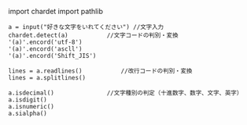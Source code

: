 import chardet
import pathlib

	a = input("好きな文字をいれてください") //文字入力
	chardet.detect(a)			//文字コードの判別・変換
	'(a)'.encord('utf-8')
	'(a)'.encord('ascll')
	'(a)'.encord('Shift_JIS')
	
	lines = a.readlines()			//改行コードの判別・変換
	lines = a.splitlines()

	a.isdecimal()				//文字種別の判定（十進数字、数字、文字、英字）
	a.isdigit()
	a.isnumeric()
	a.sialpha()
